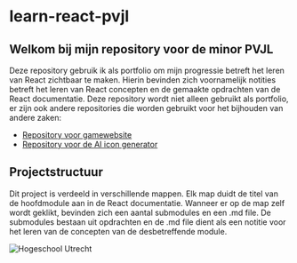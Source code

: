 ﻿# learn-react-pvjl
 
## Welkom bij mijn repository voor de minor PVJL

Deze repository gebruik ik als portfolio om mijn progressie betreft het leren van React zichtbaar te maken. Hierin bevinden zich voornamelijk notities betreft het leren van React concepten en de gemaakte opdrachten van de React documentatie.
Deze repository wordt niet alleen gebruikt als portfolio, er zijn ook andere repositories die worden gebruikt voor het bijhouden van andere zaken:
- [Repository voor gamewebsite](https://github.com/Mertcan417/react-game-store-pvjl)
- [Repository voor de AI icon generator](https://github.com/Mertcan417/AI-icon-generator-pvjl) 
## Projectstructuur

Dit project is verdeeld in verschillende mappen. Elk map duidt de titel van de hoofdmodule aan in de React documentatie. Wanneer er op de map zelf wordt geklikt, bevinden zich een aantal submodules en een .md file. De submodules bestaan uit opdrachten en de .md file dient als een notitie voor het leren van de concepten van de desbetreffende module.

![Hogeschool Utrecht](https://pbs.twimg.com/profile_images/1375411064213549058/NMGQqeQs_400x400.png)
